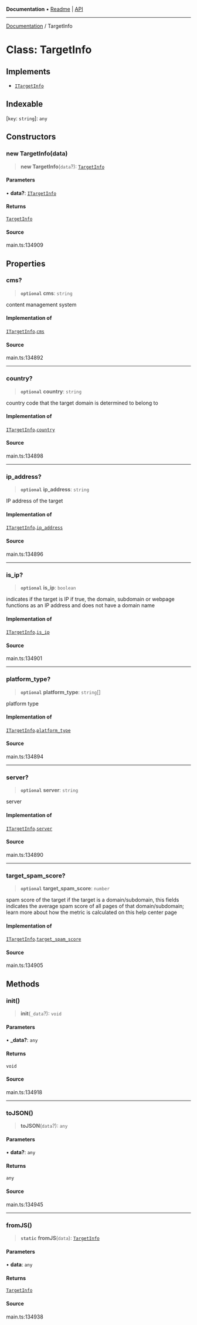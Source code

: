 **Documentation** • [Readme](../README.md) \| [API](../globals.md)

***

[Documentation](../README.md) / TargetInfo

# Class: TargetInfo

## Implements

- [`ITargetInfo`](../interfaces/ITargetInfo.md)

## Indexable

 \[`key`: `string`\]: `any`

## Constructors

### new TargetInfo(data)

> **new TargetInfo**(`data`?): [`TargetInfo`](TargetInfo.md)

#### Parameters

• **data?**: [`ITargetInfo`](../interfaces/ITargetInfo.md)

#### Returns

[`TargetInfo`](TargetInfo.md)

#### Source

main.ts:134909

## Properties

### cms?

> **`optional`** **cms**: `string`

content management system

#### Implementation of

[`ITargetInfo`](../interfaces/ITargetInfo.md).[`cms`](../interfaces/ITargetInfo.md#cms)

#### Source

main.ts:134892

***

### country?

> **`optional`** **country**: `string`

country code that the target domain is determined to belong to

#### Implementation of

[`ITargetInfo`](../interfaces/ITargetInfo.md).[`country`](../interfaces/ITargetInfo.md#country)

#### Source

main.ts:134898

***

### ip\_address?

> **`optional`** **ip\_address**: `string`

IP address of the target

#### Implementation of

[`ITargetInfo`](../interfaces/ITargetInfo.md).[`ip_address`](../interfaces/ITargetInfo.md#ip_address)

#### Source

main.ts:134896

***

### is\_ip?

> **`optional`** **is\_ip**: `boolean`

indicates if the target is IP
if true, the domain, subdomain or webpage functions as an IP address and does not have a domain name

#### Implementation of

[`ITargetInfo`](../interfaces/ITargetInfo.md).[`is_ip`](../interfaces/ITargetInfo.md#is_ip)

#### Source

main.ts:134901

***

### platform\_type?

> **`optional`** **platform\_type**: `string`[]

platform type

#### Implementation of

[`ITargetInfo`](../interfaces/ITargetInfo.md).[`platform_type`](../interfaces/ITargetInfo.md#platform_type)

#### Source

main.ts:134894

***

### server?

> **`optional`** **server**: `string`

server

#### Implementation of

[`ITargetInfo`](../interfaces/ITargetInfo.md).[`server`](../interfaces/ITargetInfo.md#server)

#### Source

main.ts:134890

***

### target\_spam\_score?

> **`optional`** **target\_spam\_score**: `number`

spam score of the target
if the target is a domain/subdomain, this fields indicates the average spam score of all pages of that domain/subdomain;
learn more about how the metric is calculated on this help center page

#### Implementation of

[`ITargetInfo`](../interfaces/ITargetInfo.md).[`target_spam_score`](../interfaces/ITargetInfo.md#target_spam_score)

#### Source

main.ts:134905

## Methods

### init()

> **init**(`_data`?): `void`

#### Parameters

• **\_data?**: `any`

#### Returns

`void`

#### Source

main.ts:134918

***

### toJSON()

> **toJSON**(`data`?): `any`

#### Parameters

• **data?**: `any`

#### Returns

`any`

#### Source

main.ts:134945

***

### fromJS()

> **`static`** **fromJS**(`data`): [`TargetInfo`](TargetInfo.md)

#### Parameters

• **data**: `any`

#### Returns

[`TargetInfo`](TargetInfo.md)

#### Source

main.ts:134938
